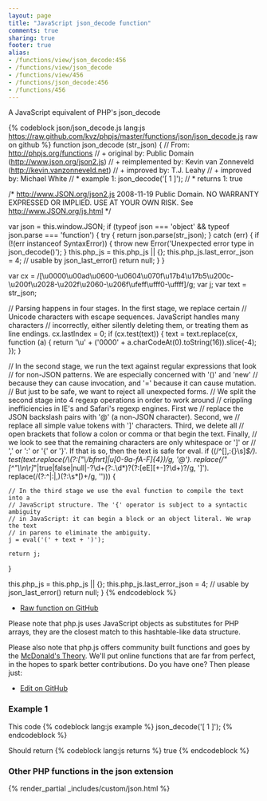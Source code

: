 ```yaml
---
layout: page
title: "JavaScript json_decode function"
comments: true
sharing: true
footer: true
alias:
- /functions/view/json_decode:456
- /functions/view/json_decode
- /functions/view/456
- /functions/json_decode:456
- /functions/456
---
```

<!-- Generated by Rakefile:build -->
A JavaScript equivalent of PHP's json_decode

{% codeblock json/json_decode.js lang:js https://raw.github.com/kvz/phpjs/master/functions/json/json_decode.js raw on github %}
function json_decode (str_json) {
  // From: http://phpjs.org/functions
  // +      original by: Public Domain (http://www.json.org/json2.js)
  // + reimplemented by: Kevin van Zonneveld (http://kevin.vanzonneveld.net)
  // +      improved by: T.J. Leahy
  // +      improved by: Michael White
  // *        example 1: json_decode('[ 1 ]');
  // *        returns 1: true

  /*
    http://www.JSON.org/json2.js
    2008-11-19
    Public Domain.
    NO WARRANTY EXPRESSED OR IMPLIED. USE AT YOUR OWN RISK.
    See http://www.JSON.org/js.html
  */

  var json = this.window.JSON;
  if (typeof json === 'object' && typeof json.parse === 'function') {
    try {
      return json.parse(str_json);
    } catch (err) {
      if (!(err instanceof SyntaxError)) {
        throw new Error('Unexpected error type in json_decode()');
      }
      this.php_js = this.php_js || {};
      this.php_js.last_error_json = 4; // usable by json_last_error()
      return null;
    }
  }

  var cx = /[\u0000\u00ad\u0600-\u0604\u070f\u17b4\u17b5\u200c-\u200f\u2028-\u202f\u2060-\u206f\ufeff\ufff0-\uffff]/g;
  var j;
  var text = str_json;

  // Parsing happens in four stages. In the first stage, we replace certain
  // Unicode characters with escape sequences. JavaScript handles many characters
  // incorrectly, either silently deleting them, or treating them as line endings.
  cx.lastIndex = 0;
  if (cx.test(text)) {
    text = text.replace(cx, function (a) {
      return '\\u' + ('0000' + a.charCodeAt(0).toString(16)).slice(-4);
    });
  }

  // In the second stage, we run the text against regular expressions that look
  // for non-JSON patterns. We are especially concerned with '()' and 'new'
  // because they can cause invocation, and '=' because it can cause mutation.
  // But just to be safe, we want to reject all unexpected forms.
  // We split the second stage into 4 regexp operations in order to work around
  // crippling inefficiencies in IE's and Safari's regexp engines. First we
  // replace the JSON backslash pairs with '@' (a non-JSON character). Second, we
  // replace all simple value tokens with ']' characters. Third, we delete all
  // open brackets that follow a colon or comma or that begin the text. Finally,
  // we look to see that the remaining characters are only whitespace or ']' or
  // ',' or ':' or '{' or '}'. If that is so, then the text is safe for eval.
  if ((/^[\],:{}\s]*$/).
  test(text.replace(/\\(?:["\\\/bfnrt]|u[0-9a-fA-F]{4})/g, '@').
  replace(/"[^"\\\n\r]*"|true|false|null|-?\d+(?:\.\d*)?(?:[eE][+\-]?\d+)?/g, ']').
  replace(/(?:^|:|,)(?:\s*\[)+/g, ''))) {

    // In the third stage we use the eval function to compile the text into a
    // JavaScript structure. The '{' operator is subject to a syntactic ambiguity
    // in JavaScript: it can begin a block or an object literal. We wrap the text
    // in parens to eliminate the ambiguity.
    j = eval('(' + text + ')');

    return j;
  }

  this.php_js = this.php_js || {};
  this.php_js.last_error_json = 4; // usable by json_last_error()
  return null;
}
{% endcodeblock %}

 - [Raw function on GitHub](https://github.com/kvz/phpjs/blob/master/functions/json/json_decode.js)

Please note that php.js uses JavaScript objects as substitutes for PHP arrays, they are 
the closest match to this hashtable-like data structure. 

Please also note that php.js offers community built functions and goes by the 
[McDonald's Theory](https://medium.com/what-i-learned-building/9216e1c9da7d). We'll put online 
functions that are far from perfect, in the hopes to spark better contributions. 
Do you have one? Then please just: 

 - [Edit on GitHub](https://github.com/kvz/phpjs/edit/master/functions/json/json_decode.js)

### Example 1
This code
{% codeblock lang:js example %}
json_decode('[ 1 ]');
{% endcodeblock %}

Should return
{% codeblock lang:js returns %}
true
{% endcodeblock %}


### Other PHP functions in the json extension
{% render_partial _includes/custom/json.html %}
